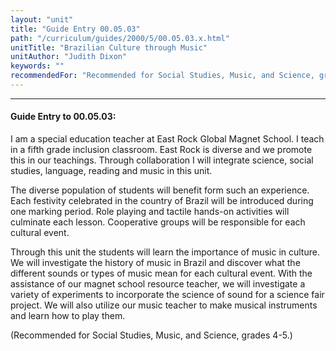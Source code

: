 ```yaml
---
layout: "unit"
title: "Guide Entry 00.05.03"
path: "/curriculum/guides/2000/5/00.05.03.x.html"
unitTitle: "Brazilian Culture through Music"
unitAuthor: "Judith Dixon"
keywords: ""
recommendedFor: "Recommended for Social Studies, Music, and Science, grades 4-5."
---
```

<body>
<hr/>
 <h4>
  Guide Entry to 00.05.03:
 </h4>
 I am a special education teacher at East Rock Global Magnet School.  I teach in a fifth grade inclusion classroom.  East Rock is diverse and we promote this in our teachings.  Through collaboration I will integrate science, social studies, language, reading and music in this unit.
 <p>
  The diverse population of students will benefit form such an experience.  Each festivity celebrated in the country of Brazil will be introduced during one marking period.  Role playing and tactile hands-on activities will culminate each lesson.  Cooperative groups will be responsible for each cultural event.
 </p>
 <p>
  Through this unit the students will learn the importance of music in culture.  We will investigate the history of music in Brazil and discover what the different sounds or types of music mean for each cultural event.  With the assistance of our magnet school resource teacher, we will investigate a variety of experiments to incorporate the science of sound for a science fair project.  We will also utilize our music teacher to make musical instruments and learn how to play them.
 </p>
 <p>
  (Recommended for Social Studies, Music, and Science, grades 4-5.)
 </p>


</body>